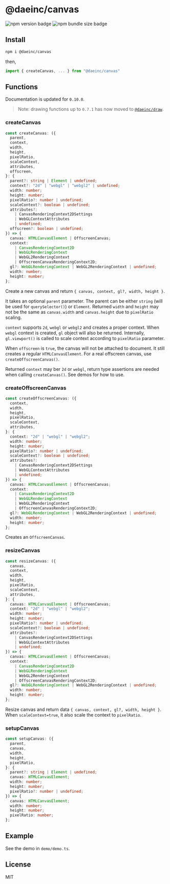# @daeinc/canvas

![npm version badge](https://img.shields.io/npm/v/@daeinc/canvas)
![npm bundle size badge](https://img.shields.io/bundlephobia/min/@daeinc/canvas)

## Install

```sh
npm i @daeinc/canvas
```

then,

```ts
import { createCanvas, ... } from "@daeinc/canvas"
```

## Functions

Documentation is updated for `0.10.0`.

> Note: drawing functions up to `0.7.1` has now moved to [`@daeinc/draw`](https://github.com/cdaein/draw).

### createCanvas

```ts
const createCanvas: ({
  parent,
  context,
  width,
  height,
  pixelRatio,
  scaleContext,
  attributes,
  offscreen,
}: {
  parent?: string | Element | undefined;
  context?: "2d" | "webgl" | "webgl2" | undefined;
  width: number;
  height: number;
  pixelRatio?: number | undefined;
  scaleContext?: boolean | undefined;
  attributes?:
    | CanvasRenderingContext2DSettings
    | WebGLContextAttributes
    | undefined;
  offscreen?: boolean | undefined;
}) => {
  canvas: HTMLCanvasElement | OffscreenCanvas;
  context:
    | CanvasRenderingContext2D
    | WebGLRenderingContext
    | WebGL2RenderingContext
    | OffscreenCanvasRenderingContext2D;
  gl?: WebGLRenderingContext | WebGL2RenderingContext | undefined;
  width: number;
  height: number;
};
```

Create a new canvas and return `{ canvas, context, gl?, width, height }`.

It takes an optional `parent` parameter. The parent can be either `string` (will be used for `querySelector()`) or `Element`. Returned `width` and `height` may not be the same as `canvas.width` and `canvas.height` due to `pixelRatio` scaling.

`context` supports `2d`, `webgl` or `webgl2` and creates a proper context. When `webgl` context is created, `gl` object will also be returned. Internally, `gl.viewport()` is called to scale context according to `pixelRatio` parameter.

When `offscreen` is `true`, the canvas will not be attached to document. It still creates a regular `HTMLCanvasElement`. For a real offscreen canvas, use `createOffscreenCanvas()`.

Returned `context` may ber `2d` or `webgl`, return type assertions are needed when calling `createCanvas()`. See demos for how to use.

### createOffscreenCanvas

```ts
const createOffscreenCanvas: ({
  context,
  width,
  height,
  pixelRatio,
  scaleContext,
  attributes,
}: {
  context: "2d" | "webgl" | "webgl2";
  width: number;
  height: number;
  pixelRatio?: number | undefined;
  scaleContext?: boolean | undefined;
  attributes?:
    | CanvasRenderingContext2DSettings
    | WebGLContextAttributes
    | undefined;
}) => {
  canvas: HTMLCanvasElement | OffscreenCanvas;
  context:
    | CanvasRenderingContext2D
    | WebGLRenderingContext
    | WebGL2RenderingContext
    | OffscreenCanvasRenderingContext2D;
  gl?: WebGLRenderingContext | WebGL2RenderingContext | undefined;
  width: number;
  height: number;
};
```

Creates an `OffscreenCanvas`.

### resizeCanvas

```ts
const resizeCanvas: ({
  canvas,
  context,
  width,
  height,
  pixelRatio,
  scaleContext,
  attributes,
}: {
  canvas: HTMLCanvasElement | OffscreenCanvas;
  context: "2d" | "webgl" | "webgl2";
  width: number;
  height: number;
  pixelRatio?: number | undefined;
  scaleContext?: boolean | undefined;
  attributes?:
    | CanvasRenderingContext2DSettings
    | WebGLContextAttributes
    | undefined;
}) => {
  canvas: HTMLCanvasElement | OffscreenCanvas;
  context:
    | CanvasRenderingContext2D
    | WebGLRenderingContext
    | WebGL2RenderingContext
    | OffscreenCanvasRenderingContext2D;
  gl?: WebGLRenderingContext | WebGL2RenderingContext | undefined;
  width: number;
  height: number;
};
```

Resize canvas and return data `{ canvas, context, gl?, width, height }`. When `scaleContext=true`, it also scale the context to `pixelRatio`.

### setupCanvas

```ts
const setupCanvas: ({
  parent,
  canvas,
  width,
  height,
  pixelRatio,
}: {
  parent?: string | Element | undefined;
  canvas: HTMLCanvasElement;
  width: number;
  height: number;
  pixelRatio?: number | undefined;
}) => {
  canvas: HTMLCanvasElement;
  width: number;
  height: number;
  pixelRatio: number;
};
```

## Example

See the demo in `demo/demo.ts`.

## License

MIT
